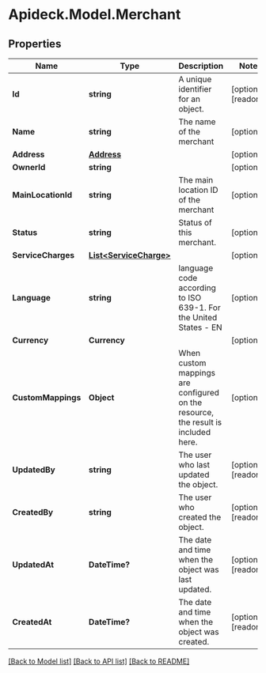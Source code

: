 # Apideck.Model.Merchant

## Properties

Name | Type | Description | Notes
------------ | ------------- | ------------- | -------------
**Id** | **string** | A unique identifier for an object. | [optional] [readonly] 
**Name** | **string** | The name of the merchant | [optional] 
**Address** | [**Address**](Address.md) |  | [optional] 
**OwnerId** | **string** |  | [optional] 
**MainLocationId** | **string** | The main location ID of the merchant | [optional] 
**Status** | **string** | Status of this merchant. | [optional] 
**ServiceCharges** | [**List&lt;ServiceCharge&gt;**](ServiceCharge.md) |  | [optional] 
**Language** | **string** | language code according to ISO 639-1. For the United States - EN | [optional] 
**Currency** | **Currency** |  | [optional] 
**CustomMappings** | **Object** | When custom mappings are configured on the resource, the result is included here. | [optional] 
**UpdatedBy** | **string** | The user who last updated the object. | [optional] [readonly] 
**CreatedBy** | **string** | The user who created the object. | [optional] [readonly] 
**UpdatedAt** | **DateTime?** | The date and time when the object was last updated. | [optional] [readonly] 
**CreatedAt** | **DateTime?** | The date and time when the object was created. | [optional] [readonly] 

[[Back to Model list]](../README.md#documentation-for-models) [[Back to API list]](../README.md#documentation-for-api-endpoints) [[Back to README]](../README.md)

